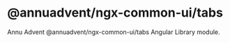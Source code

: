 
# @annuadvent/ngx-common-ui/tabs

Annu Advent @annuadvent/ngx-common-ui/tabs Angular Library module.

